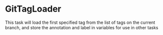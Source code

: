 # GitTagLoader
This task will load the first specified tag from the list of tags on the current branch, and store the annotation and label in variables for use in other tasks
